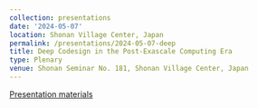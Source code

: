 ```yaml
---
collection: presentations
date: '2024-05-07'
location: Shonan Village Center, Japan
permalink: /presentations/2024-05-07-deep
title: Deep Codesign in the Post-Exascale Computing Era
type: Plenary
venue: Shonan Seminar No. 181, Shonan Village Center, Japan
---
```


[Presentation materials](https://shonan.nii.ac.jp/seminars/181/)
